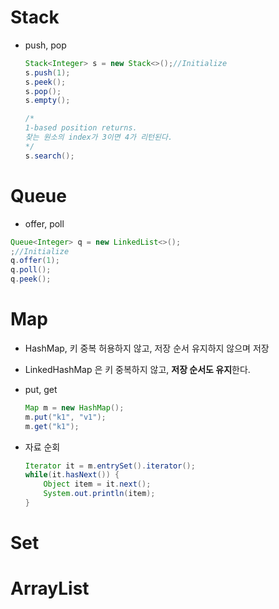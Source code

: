 # Stack

- push, pop

  ```java
  Stack<Integer> s = new Stack<>();//Initialize
  s.push(1);
  s.peek();
  s.pop();
  s.empty();
  
  /* 
  1-based position returns.
  찾는 원소의 index가 3이면 4가 리턴된다.
  */ 
  s.search();
  ```

# Queue

- offer, poll

```java
Queue<Integer> q = new LinkedList<>();
;//Initialize
q.offer(1);
q.poll(); 
q.peek();
```

# Map

- HashMap, 키 중복 허용하지 않고, 저장 순서 유지하지 않으며 저장

- LinkedHashMap 은 키 중복하지 않고, **저장 순서도 유지**한다.

- put, get

  ```java
  Map m = new HashMap();
  m.put("k1", "v1");
  m.get("k1");
  ```

- 자료 순회

  ```java
  Iterator it = m.entrySet().iterator(); 
  while(it.hasNext()) {
      Object item = it.next();
      System.out.println(item);
  }
  ```

# Set



# ArrayList